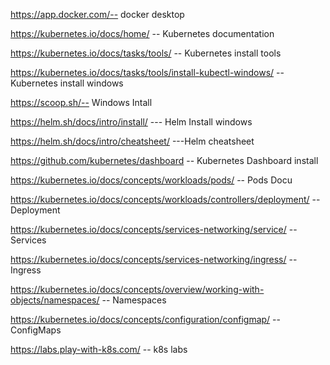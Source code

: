 https://app.docker.com/-- docker desktop

https://kubernetes.io/docs/home/ -- Kubernetes documentation

https://kubernetes.io/docs/tasks/tools/ -- Kubernetes install tools 

https://kubernetes.io/docs/tasks/tools/install-kubectl-windows/  --Kubernetes install windows



https://scoop.sh/-- Windows Intall

https://helm.sh/docs/intro/install/ --- Helm Install windows

https://helm.sh/docs/intro/cheatsheet/  ---Helm cheatsheet

https://github.com/kubernetes/dashboard  -- Kubernetes Dashboard install

https://kubernetes.io/docs/concepts/workloads/pods/ -- Pods Docu

https://kubernetes.io/docs/concepts/workloads/controllers/deployment/ -- Deployment

https://kubernetes.io/docs/concepts/services-networking/service/  -- Services

https://kubernetes.io/docs/concepts/services-networking/ingress/  -- Ingress

https://kubernetes.io/docs/concepts/overview/working-with-objects/namespaces/ -- Namespaces

https://kubernetes.io/docs/concepts/configuration/configmap/ -- ConfigMaps


https://labs.play-with-k8s.com/  -- k8s labs 

